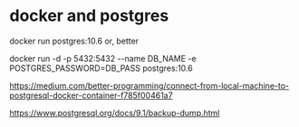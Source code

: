 # docker and postgres

docker run postgres:10.6
or, better


docker run -d -p 5432:5432 --name DB_NAME -e POSTGRES_PASSWORD=DB_PASS postgres:10.6

https://medium.com/better-programming/connect-from-local-machine-to-postgresql-docker-container-f785f00461a7

https://www.postgresql.org/docs/9.1/backup-dump.html


